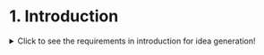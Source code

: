 # 1. Introduction

<details>
  <summary>Click to see the requirements in introduction for idea generation!</summary>

 #### 1.1 History ( The existing source)
   * Initiators of the original project: ...
   * URL of the original project: ...
   * URL of other related project: ...
  
  

